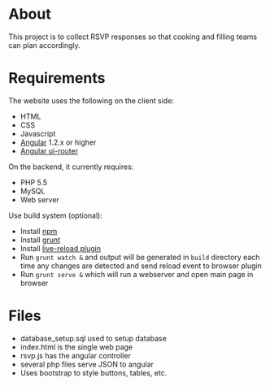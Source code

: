 # About

  This project is to collect RSVP responses so that cooking and filling teams
  can plan accordingly.

# Requirements

  The website uses the following on the client side:

  * HTML
  * CSS
  * Javascript
  * [Angular](https://angularjs.org/) 1.2.x or higher
  * [Angular ui-router](https://github.com/angular-ui/ui-router/wiki)

  On the backend, it currently requires:

  * PHP 5.5
  * MySQL
  * Web server

  Use build system (optional):

  * Install [npm](https://docs.npmjs.com/getting-started/installing-node)
  * Install [grunt](http://gruntjs.com/getting-started#working-with-an-existing-grunt-project)
  * Install [live-reload plugin](http://feedback.livereload.com/knowledgebase/articles/86242-how-do-i-install-and-use-the-browser-extensions-)
  * Run `grunt watch &` and output will be generated in `build` directory each
    time any changes are detected and send reload event to browser plugin
  * Run `grunt serve &` which will run a webserver and open main page in browser

# Files

  * database_setup.sql used to setup database
  * index.html is the single web page
  * rsvp.js has the angular controller
  * several php files serve JSON to angular
  * Uses bootstrap to style buttons, tables, etc.
